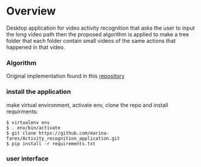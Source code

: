 # Overview

Desktop application for video activity recognition that asks the user to input the long video path then the proposed algorithm is applied to make a tree folder that each folder contain small videos of the same actions that happened in that video.

### Algorithm

Original implementation found in this <a href='https://github.com/Nadern96/kinetics-i3d'> repository</a>

### install the application

make virtual environment, activate env, clone the repo and install requirments:
```
$ virtualenv env  
$ . env/bin/activate
$ git clone https://github.com/marina-fares/Activity_recognition_application.git
$ pip install -r requirements.txt
```
### user interface


